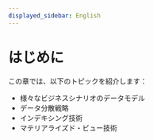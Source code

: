 ```yaml
---
displayed_sidebar: English
---
```


# はじめに

この章では、以下のトピックを紹介します：

- 様々なビジネスシナリオのデータモデル
- データ分散戦略
- インデキシング技術
- マテリアライズド・ビュー技術
